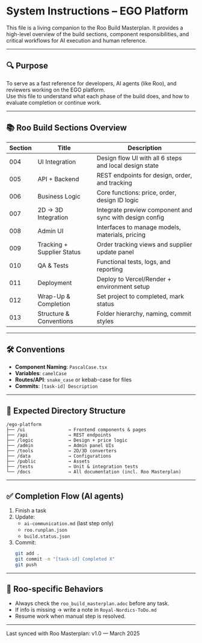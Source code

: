 # System Instructions – EGO Platform

This file is a living companion to the Roo Build Masterplan. It provides a high-level overview of the build sections, component responsibilities, and critical workflows for AI execution and human reference.

---

## 🔍 Purpose

To serve as a fast reference for developers, AI agents (like Roo), and reviewers working on the EGO platform.  
Use this file to understand what each phase of the build does, and how to evaluate completion or continue work.

---

## 📚 Roo Build Sections Overview

| Section | Title                                | Description |
|---------|--------------------------------------|-------------|
| 004     | UI Integration                       | Design flow UI with all 6 steps and local design state |
| 005     | API + Backend                        | REST endpoints for design, order, and tracking |
| 006     | Business Logic                       | Core functions: price, order, design ID logic |
| 007     | 2D → 3D Integration                  | Integrate preview component and sync with design config |
| 008     | Admin UI                             | Interfaces to manage models, materials, pricing |
| 009     | Tracking + Supplier Status           | Order tracking views and supplier update panel |
| 010     | QA & Tests                           | Functional tests, logs, and reporting |
| 011     | Deployment                           | Deploy to Vercel/Render + environment setup |
| 012     | Wrap-Up & Completion                 | Set project to completed, mark status |
| 013     | Structure & Conventions              | Folder hierarchy, naming, commit styles |

---

## 🛠️ Conventions

- **Component Naming**: `PascalCase.tsx`
- **Variables**: `camelCase`
- **Routes/API**: `snake_case` or kebab-case for files
- **Commits**: `[task-id] Description`

---

## 📁 Expected Directory Structure

```
/ego-platform
├── /ui                → Frontend components & pages
├── /api               → REST endpoints
├── /logic             → Design + price logic
├── /admin             → Admin panel UIs
├── /tools             → 2D/3D converters
├── /data              → Configurations
├── /public            → Assets
├── /tests             → Unit & integration tests
└── /docs              → All documentation (incl. Roo Masterplan)
```

---

## ✅ Completion Flow (AI agents)

1. Finish a task
2. Update:
   - `ai-communication.md` (last step only)
   - `roo.runplan.json`
   - `build.status.json`
3. Commit:
   ```bash
   git add .
   git commit -m "[task-id] Completed X"
   git push
   ```

---

## 🧩 Roo-specific Behaviors

- Always check the `roo_build_masterplan.adoc` before any task.
- If info is missing → write a note in `Royal-Nordics-ToDo.md`
- Resume work when manual step is resolved.

---

Last synced with Roo Masterplan: v1.0 — March 2025
